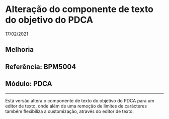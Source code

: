 # Alteração do componente de texto do objetivo do PDCA
17/02/2021
## Melhoria
## Referência: BPM5004
## Módulo: PDCA
***

Está versão altera o componente de texto do objetivo do PDCA para um editor de texto, onde além de uma remoção de limites de carácteres também flexibiliza a customização, através do editor de texto.